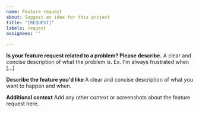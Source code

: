 ```yaml
---
name: Feature request
about: Suggest an idea for this project
title: "[REQUEST]"
labels: request
assignees: ''

---
```


**Is your feature request related to a problem? Please describe.**
A clear and concise description of what the problem is. Ex. I'm always frustrated when [...]

**Describe the feature you'd like**
A clear and concise description of what you want to happen and when.

**Additional context**
Add any other context or screenshots about the feature request here.
